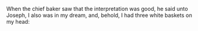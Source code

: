 When the chief baker saw that the interpretation was good, he said unto Joseph, I also was in my dream, and, behold, I had three white baskets on my head:
